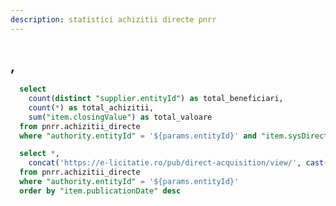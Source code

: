 ```yaml
---
description: statistici achizitii directe pnrr
---
```


# <Value data={achizitii_directe_autoritate} row=0 column="authority.entityName" />
## <Value data={achizitii_directe_autoritate} row=0 column="authority.city" />, <Value data={achizitii_directe_autoritate} row=0 column="authority.county" />

<BigValue 
  data={achizitie_stats} 
  value=total_achizitii
  title="Achizitii"
/>

<BigValue 
  data={achizitie_stats} 
  value=total_beneficiari
  title="Beneficiari"
/>

<BigValue 
  data={achizitie_stats} 
  value=total_valoare
  title="Valoare"
  fmt="num2m"
  color=green
/>

```sql achizitie_stats
  select 
    count(distinct "supplier.entityId") as total_beneficiari,
    count(*) as total_achizitii,
    sum("item.closingValue") as total_valoare
  from pnrr.achizitii_directe
  where "authority.entityId" = '${params.entityId}' and "item.sysDirectAcquisitionState.text" = 'Oferta acceptata'
```

```sql achizitii_directe_autoritate
  select *,
    concat('https://e-licitatie.ro/pub/direct-acquisition/view/', cast("item.directAcquisitionId" as integer)) as link
  from pnrr.achizitii_directe 
  where "authority.entityId" = '${params.entityId}'
  order by "item.publicationDate" desc
```

<DataTable data={achizitii_directe_autoritate} rowShading=true search=true rows=50>
  <Column id="link" openInNewTab=true title="Cod achizitie" contentType=link linkLabel="item.uniqueIdentificationCode" />
  <Column id="item.closingValue" title="Valoare" fmt="num2k" contentType=colorscale />
  <Column id="item.publicationDate" title="Data publicare" fmt="dd-mm-yyyy" />
  <Column id="item.directAcquisitionName" title="Nume achizitie" />
  <Column id="item.sysDirectAcquisitionState.text" title="Stare achizitie" />
  <Column id="supplier.fiscalNumber" title="Cod fiscal" />
  <Column id="supplier.entityName" title="Beneficiar" />
  <Column id="item.cpvCode" title="Cod CPV" />
</DataTable>

